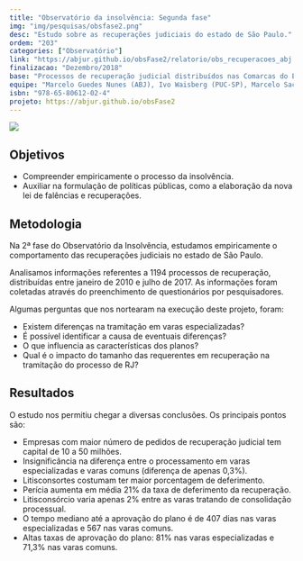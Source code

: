```yaml
---
title: "Observatório da insolvência: Segunda fase"
img: "img/pesquisas/obsfase2.png"
desc: "Estudo sobre as recuperações judiciais do estado de São Paulo."
ordem: "203"
categories: ["Observatório"]
link: "https://abjur.github.io/obsFase2/relatorio/obs_recuperacoes_abj.pdf"
finalizacao: "Dezembro/2018"
base: "Processos de recuperação judicial distribuídos nas Comarcas do Estado de São Paulo entre janeiro de 2010 e julho de 2017"
equipe: "Marcelo Guedes Nunes (ABJ), Ivo Waisberg (PUC-SP), Marcelo Sacramone (PUC-SP) e Fernando Corrêa (ABJ), Julio Trecenti (ABJ)"
isbn: "978-65-80612-02-4"
projeto: https://abjur.github.io/obsFase2
---
```


![](/img/pesquisas/obsfase2.png)

## Objetivos

- Compreender empiricamente o processo da insolvência.
- Auxiliar na formulação de políticas públicas, como a elaboração da nova lei de falências e recuperações.

## Metodologia

Na 2ª fase do Observatório da Insolvência, estudamos empiricamente o comportamento das recuperações judiciais no estado de São Paulo.

Analisamos informações referentes a 1194 processos de recuperação, distribuídas entre janeiro de 2010 e julho de 2017. As informações foram coletadas através do preenchimento de questionários por pesquisadores.

Algumas perguntas que nos nortearam na execução deste projeto, foram:

- Existem diferenças na tramitação em varas especializadas?
- É possível identificar a causa de eventuais diferenças?
- O que influencia as características dos planos?
- Qual é o impacto do tamanho das requerentes em recuperação na tramitação do processo de RJ?

## Resultados

O estudo nos permitiu chegar a diversas conclusões. Os principais pontos são:

- Empresas com maior número de pedidos de recuperação judicial tem capital de 10 a 50 milhões.
- Insignificância na diferença entre o processamento em varas especializadas e varas comuns (diferença de apenas 0,3%).
- Litisconsortes costumam ter maior porcentagem de deferimento.
- Perícia aumenta em média 21% da taxa de deferimento da recuperação.
- Litisconsórcio varia apenas 2% entre as varas tratando de consolidação processual.
- O tempo mediano até a aprovação do plano é de 407 dias nas varas especializadas e 567 nas varas comuns.
- Altas taxas de aprovação do plano: 81% nas varas especializadas e 71,3% nas varas comuns.
